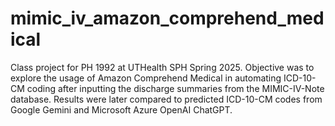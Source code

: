 # mimic_iv_amazon_comprehend_medical
Class project for PH 1992 at UTHealth SPH Spring 2025. Objective was to explore the usage of Amazon Comprehend Medical in automating ICD-10-CM coding after inputting the discharge summaries from the MIMIC-IV-Note database. Results were later compared to predicted ICD-10-CM codes from Google Gemini and Microsoft Azure OpenAI ChatGPT.
